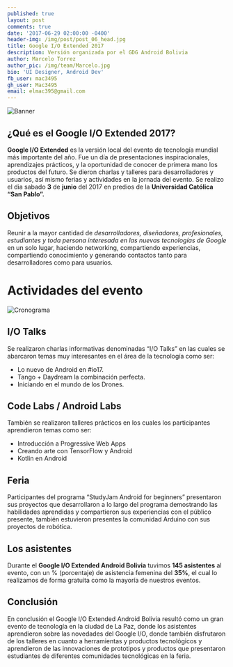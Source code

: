 ```yaml
---
published: true
layout: post
comments: true
date: '2017-06-29 02:00:00 -0400'
header-img: /img/post/post_06_head.jpg
title: Google I/O Extended 2017
description: Versión organizada por el GDG Android Bolivia
author: Marcelo Torrez
author_pic: /img/team/Marcelo.jpg
bio: 'UI Designer, Android Dev'
fb_user: mac3495
gh_user: Mac3495
email: elmac395@gmail.com
---
```

![Banner]({{site.baseurl}}/img/post/post_06_banner.jpg)

## ¿Qué es el Google I/O Extended 2017?

**Google I/O Extended** es la versión local del evento de tecnología mundial más importante del año. Fue un día de presentaciones inspiracionales, aprendizajes prácticos, y la oportunidad de conocer de primera mano los productos del futuro. Se dieron charlas y talleres para desarrolladores y usuarios, así mismo ferias y actividades en la jornada del evento.
Se realizo el dia sabado **3** de **junio** del 2017 en predios de la **Universidad Católica “San Pablo”.**

## Objetivos

Reunir a la mayor cantidad de *desarrolladores, diseñadores, profesionales, estudiantes y toda persona interesada en las nuevas tecnologías de Google* en un solo lugar, haciendo networking, compartiendo experiencias, compartiendo conocimiento y generando contactos tanto para desarrolladores como para usuarios.

# Actividades del evento

![Cronograma]({{site.baseurl}}/img/post/post_06_cronograma.jpg)

## I/O Talks
Se realizaron charlas informativas denominadas “I/O Talks” en las cuales se abarcaron temas muy interesantes en el área de la tecnología como ser:

* Lo nuevo de Android en #io17.
* Tango + Daydream la combinación perfecta.
* Iniciando en el mundo de los Drones.

## Code Labs / Android Labs

También se realizaron talleres prácticos en los cuales los participantes aprendieron temas como ser:

* Introducción a Progressive Web Apps
* Creando arte con TensorFlow  y Android
* Kotlin en Android

## Feria

Participantes del programa “StudyJam Android for beginners” presentaron sus proyectos que desarrollaron a lo largo del programa demostrando las habilidades aprendidas y compartieron sus experiencias con el público presente, también estuvieron presentes la comunidad Arduino con sus proyectos de robótica. 

## Los asistentes

Durante el **Google I/O Extended Android Bolivia** tuvimos **145 asistentes** al evento, con un % (porcentaje) de asistencia femenina del **35%**, el cual lo realizamos de forma gratuita como la mayoría de nuestros eventos.

## Conclusión 

En conclusión el Google I/O Extended Android Bolivia resultó como un gran evento de tecnología en la ciudad de La Paz, donde los asistentes aprendieron sobre las novedades del Google I/O, donde también disfrutaron de los talleres en cuanto a herramientas y productos tecnológicos y aprendieron de las innovaciones de prototipos y productos que presentaron estudiantes de diferentes comunidades tecnológicas en la feria.
